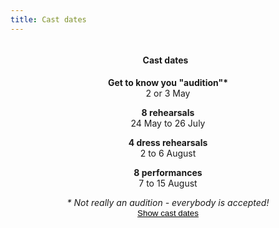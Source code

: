 ```yaml
---
title: Cast dates
---
```


<div style='display: flex; justify-content: center;'>
  <h4 style='margin-right: 0.5rem;'>Cast dates</h4>
</div>
<div style='position: relative'>
  <div data-role='short-dates' style='min-width: 300px; position: absolute; left: 0; right: 0; top: 0; bottom: 0; display: flex; flex-direction: column; text-align: center'>
    <div style='margin-bottom: 1em'><span style='font-weight: bold'>Get to know you "audition"*</span><br>2 or 3 May</div>
    <div style='margin-bottom: 1em'><span style='font-weight: bold'>8 rehearsals</span><br>24 May to 26 July</div>
    <div style='margin-bottom: 1em'><span style='font-weight: bold'>4 dress rehearsals</span><br>2 to 6 August</div>
    <div style='margin-bottom: 1em'><span style='font-weight: bold'>8 performances</span><br>7 to 15 August</div>
    <i>* Not really an audition - everybody is accepted!</i>
    <button style='border: none; text-decoration: underline; background: none' type='button' data-role='show-all-dates'>Show cast dates</button>
  </div>
  <div data-role='all-dates' style='visibility: hidden'>
    <table style='min-width: 300px'>
      {% for event in site.data.cast.cast %}
      <tr>
        <td style='padding-right: 3vw'>
          {{ event.description }}
        </td>
        <td>
          {{ event.date }}
        </td>
      </tr>
      {% endfor %}
    </table>
    <i>* Not really an audition - everybody is accepted!</i>.
  </div>
</div>
<script>
  document.querySelector('[data-role="show-all-dates"]').onclick = function(e) {
    document.querySelector('[data-role="short-dates"]').style.visibility = 'hidden'
    document.querySelector('[data-role="all-dates"]').style.visibility = 'visible'
  }
</script>
